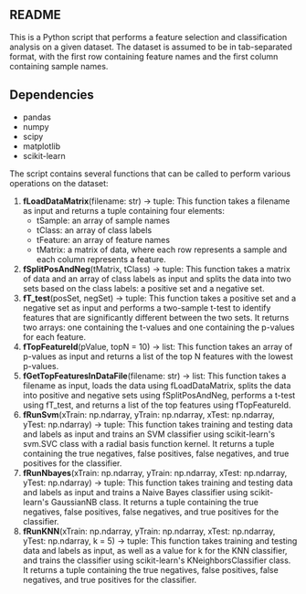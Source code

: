 ## README

This is a Python script that performs a feature selection and classification analysis on a given dataset. The dataset is assumed to be in tab-separated format, with the first row containing feature names and the first column containing sample names.

## Dependencies

- pandas
- numpy
- scipy
- matplotlib
- scikit-learn

The script contains several functions that can be called to perform various operations on the dataset:

1. **fLoadDataMatrix**(filename: str) -> tuple:
   This function takes a filename as input and returns a tuple containing four elements:
   - tSample: an array of sample names
   - tClass: an array of class labels
   - tFeature: an array of feature names
   - tMatrix: a matrix of data, where each row represents a sample and each column represents a feature.
2. **fSplitPosAndNeg**(tMatrix, tClass) -> tuple:
   This function takes a matrix of data and an array of class labels as input and splits the data into two sets based on the class labels: a positive set and a negative set.
3. **fT_test**(posSet, negSet) -> tuple:
   This function takes a positive set and a negative set as input and performs a two-sample t-test to identify features that are significantly different between the two sets. It returns two arrays: one containing the t-values and one containing the p-values for each feature.
4. **fTopFeatureId**(pValue, topN = 10) -> list:
   This function takes an array of p-values as input and returns a list of the top N features with the lowest p-values.
5. **fGetTopFeaturesInDataFile**(filename: str) -> list:
   This function takes a filename as input, loads the data using fLoadDataMatrix, splits the data into positive and negative sets using fSplitPosAndNeg, performs a t-test using fT_test, and returns a list of the top features using fTopFeatureId.
6. **fRunSvm**(xTrain: np.ndarray, yTrain: np.ndarray, xTest: np.ndarray, yTest: np.ndarray) -> tuple:
   This function takes training and testing data and labels as input and trains an SVM classifier using scikit-learn's svm.SVC class with a radial basis function kernel. It returns a tuple containing the true negatives, false positives, false negatives, and true positives for the classifier.
7. **fRunNbayes**(xTrain: np.ndarray, yTrain: np.ndarray, xTest: np.ndarray, yTest: np.ndarray) -> tuple:
   This function takes training and testing data and labels as input and trains a Naive Bayes classifier using scikit-learn's GaussianNB class. It returns a tuple containing the true negatives, false positives, false negatives, and true positives for the classifier.
8. **fRunKNN**(xTrain: np.ndarray, yTrain: np.ndarray, xTest: np.ndarray, yTest: np.ndarray, k = 5) -> tuple:
   This function takes training and testing data and labels as input, as well as a value for k for the KNN classifier, and trains the classifier using scikit-learn's KNeighborsClassifier class. It returns a tuple containing the true negatives, false positives, false negatives, and true positives for the classifier.
